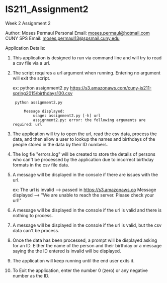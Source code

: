 # IS211_Assignment2
Week 2 Assignment 2

Author: Moses Permaul
Personal Email: moses.permaul@hotmail.com
CUNY SPS Email: moses.permaul13@spsmail.cuny.edu

Application Details:

1) This application is designed to run via command line and will try to read a csv file via a url.

2) The script requires a url argument when running. Entering no argument will exit the script.
    
	ex: python assignment2.py https://s3.amazonaws.com/cuny-is211-spring2015/birthdays100.csv
		
		python assignment2.py
		
			Message displayed:
				usage: assignment2.py [-h] url
				assignment2.py: error: the following arguments are required: url

3) The application will try to open the url, read the csv data, process the data, and then allow 
a user to lookup the names and birthdays of the people stored in the data by their ID numbers.

4) The log fie "errors.log" will be created to store the details of persons who can't be processed by
the application due to incorrect birthday formats in the csv file data.

5) A message will be displayed in the console if there are issues with the url.
	
	ex: 
		The url is invalid --> passed in https://s3.amazonaws.co
		Message displayed --> "We are unable to reach the server. Please check your url!"

6) A message will be displayed in the console if the url is valid and there is nothing to process.

7) A message will be displayed in the console if the url is valid, but the csv data can't be process.

8) Once the data has been processed, a prompt will be displayed asking for an ID. Either the name of the 
person and their birthday or a message saying the the ID entered is invalid will be displayed.

9) The application will keep running until the end user exits it.

10) To Exit the application, enter the number 0 (zero) or any negative number as the ID.

